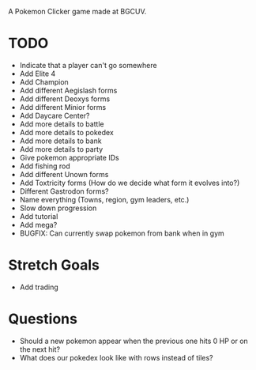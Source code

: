 A Pokemon Clicker game made at BGCUV.

# TODO

- Indicate that a player can't go somewhere
- Add Elite 4
- Add Champion
- Add different Aegislash forms
- Add different Deoxys forms
- Add different Minior forms
- Add Daycare Center?
- Add more details to battle
- Add more details to pokedex
- Add more details to bank
- Add more details to party
- Give pokemon appropriate IDs
- Add fishing rod
- Add different Unown forms
- Add Toxtricity forms (How do we decide what form it evolves into?)
- Different Gastrodon forms?
- Name everything (Towns, region, gym leaders, etc.)
- Slow down progression
- Add tutorial
- Add mega?
- BUGFIX: Can currently swap pokemon from bank when in gym

# Stretch Goals

- Add trading

# Questions

- Should a new pokemon appear when the previous one hits 0 HP or on the next hit?
- What does our pokedex look like with rows instead of tiles?
